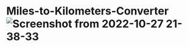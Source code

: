 # Miles-to-Kilometers-Converter![Screenshot from 2022-10-27 21-38-33](https://user-images.githubusercontent.com/110360901/198342578-72e9067e-c202-49e5-ba8d-9fcacd6154e9.png)
